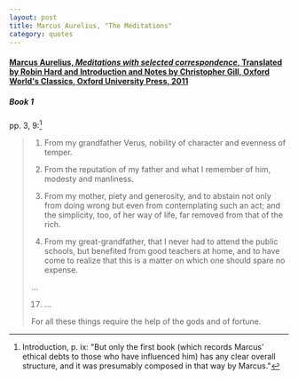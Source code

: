 ```yaml
---
layout: post
title: Marcus Aurelius, "The Meditations"
category: quotes
---
```


#### [Marcus Aurelius, *Meditations with selected correspondence*, Translated by Robin Hard and Introduction and Notes by Christopher Gill, Oxford World's Classics, Oxford University Press, 2011](https://global.oup.com/academic/product/meditations-9780199573202?cc=ca&lang=en&)

##### Book 1

pp. 3, 9:[^1] 

> 1. From my grandfather Verus, nobility of character and evenness of temper.
>
> 2. From the reputation of my father and what I remember of him, modesty and manliness.
>
> 3. From my mother, piety and generosity, and to abstain not only from doing wrong but even from contemplating such an act; and the simplicity, too, of her way of life, far removed from that of the rich.
>
> 4. From my great-grandfather, that I never had to attend the public schools, but benefited from good teachers at home, and to have come to realize that this is a matter on which one should spare no expense.
>
> ...
>
> 17. ...
>
> For all these things require the help of the gods and of fortune.

[^1]: Introduction, p. ix: "But only the first book (which records Marcus’ ethical debts to those who have influenced him) has any clear overall structure, and it was presumably composed in that way by Marcus."

